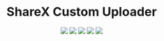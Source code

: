 <h1 align="center">ShareX Custom Uploader</h1>

<p align="center">

<img src="https://img.shields.io/badge/made%20by-helldoodle-blue.svg" >

<img src="https://badges.frapsoft.com/os/v1/open-source.svg?v=103" >

<img src="https://img.shields.io/github/stars/silent-lad/sharex_custom-uploader.svg?style=flat">

<img src="https://img.shields.io/github/languages/top/silent-lad/sharex_custom-uploader.svg">

<img src="https://img.shields.io/github/issues/silent-lad/sharex_custom-uploader.svg">
</p>
